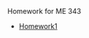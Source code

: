 Homework for ME 343

- [Homework1](https://github.com/stanford-me343/stanford-me343.github.io/raw/master/hwk/hw1.zip)
